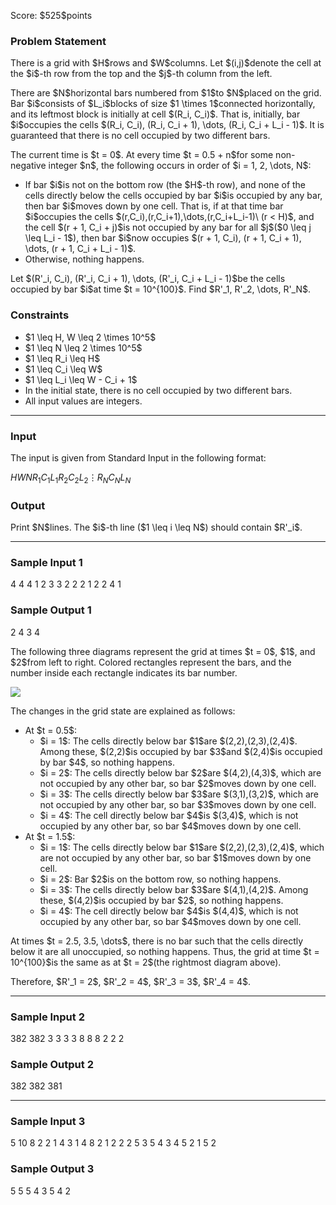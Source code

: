 
<div>

<span>

<span>

<p>
Score: $525$points
</p>

<div>

<section>

### **Problem Statement**

<p>
There is a grid with $H$rows and $W$columns.
Let $(i,j)$denote the cell at the $i$-th row from the top and the $j$-th column from the left.
</p>

<p>
There are $N$horizontal bars numbered from $1$to $N$placed on the grid.
Bar $i$consists of $L_i$blocks of size $1 \times 1$connected horizontally, and its leftmost block is initially at cell $(R_i, C_i)$.
That is, initially, bar $i$occupies the cells $(R_i, C_i), (R_i, C_i + 1), \dots, (R_i, C_i + L_i - 1)$.
It is guaranteed that there is no cell occupied by two different bars.
</p>

<p>
The current time is $t = 0$.
At every time $t = 0.5 + n$for some non-negative integer $n$, the following occurs in order of $i = 1, 2, \dots, N$:
</p>

<ul>

<li>
If bar $i$is not on the bottom row (the $H$-th row), and none of the cells directly below the cells occupied by bar $i$is occupied by any bar, then bar $i$moves down by one cell. That is, if at that time bar $i$occupies the cells $(r,C_i),(r,C_i+1),\dots,(r,C_i+L_i-1)\ (r < H)$, and the cell $(r + 1, C_i + j)$is not occupied by any bar for all $j$($0 \leq j \leq L_i - 1$), then bar $i$now occupies $(r + 1, C_i), (r + 1, C_i + 1), \dots, (r + 1, C_i + L_i - 1)$.
</li>

<li>
Otherwise, nothing happens.
</li>

</ul>

<p>
Let $(R'_i, C_i), (R'_i, C_i + 1), \dots, (R'_i, C_i + L_i - 1)$be the cells occupied by bar $i$at time $t = 10^{100}$. Find $R'_1, R'_2, \dots, R'_N$.
</p>

</section>

</div>

<div>

<section>

### **Constraints**

<ul>

<li>
$1 \leq H, W \leq 2 \times 10^5$
</li>

<li>
$1 \leq N \leq 2 \times 10^5$
</li>

<li>
$1 \leq R_i \leq H$
</li>

<li>
$1 \leq C_i \leq W$
</li>

<li>
$1 \leq L_i \leq W - C_i + 1$
</li>

<li>
In the initial state, there is no cell occupied by two different bars.
</li>

<li>
All input values are integers.
</li>

</ul>

</section>

</div>

---

<div>

<div>

<section>

### **Input**

<p>
The input is given from Standard Input in the following format:
</p>

<div>

$H$$W$$N$$R_1$$C_1$$L_1$$R_2$$C_2$$L_2$$\vdots$$R_N$$C_N$$L_N$
</div>

</section>

</div>

<div>

<section>

### **Output**

<p>
Print $N$lines.
The $i$-th line ($1 \leq i \leq N$) should contain $R'_i$.
</p>

</section>

</div>

</div>

---

<div>

<section>

### **Sample Input 1**

<div>

4 4 4
1 2 3
3 2 2
2 1 2
2 4 1

</div>

</section>

</div>

<div>

<section>

### **Sample Output 1**

<div>

2
4
3
4

</div>

<p>
The following three diagrams represent the grid at times $t = 0$, $1$, and $2$from left to right.
Colored rectangles represent the bars, and the number inside each rectangle indicates its bar number.
</p>

<p>

<img src="https://img.atcoder.jp/abc382/57581b182e43915bce2b78747acfa2a6.png">

</img>

</p>

<p>
The changes in the grid state are explained as follows:
</p>

<ul>

<li>
At $t = 0.5$:
<ul>

<li>
$i = 1$: The cells directly below bar $1$are $(2,2),(2,3),(2,4)$. Among these, $(2,2)$is occupied by bar $3$and $(2,4)$is occupied by bar $4$, so nothing happens.
</li>

<li>
$i = 2$: The cells directly below bar $2$are $(4,2),(4,3)$, which are not occupied by any other bar, so bar $2$moves down by one cell.
</li>

<li>
$i = 3$: The cells directly below bar $3$are $(3,1),(3,2)$, which are not occupied by any other bar, so bar $3$moves down by one cell.
</li>

<li>
$i = 4$: The cell directly below bar $4$is $(3,4)$, which is not occupied by any other bar, so bar $4$moves down by one cell.
</li>

</ul>

</li>

<li>
At $t = 1.5$:
<ul>

<li>
$i = 1$: The cells directly below bar $1$are $(2,2),(2,3),(2,4)$, which are not occupied by any other bar, so bar $1$moves down by one cell.
</li>

<li>
$i = 2$: Bar $2$is on the bottom row, so nothing happens.
</li>

<li>
$i = 3$: The cells directly below bar $3$are $(4,1),(4,2)$. Among these, $(4,2)$is occupied by bar $2$, so nothing happens.
</li>

<li>
$i = 4$: The cell directly below bar $4$is $(4,4)$, which is not occupied by any other bar, so bar $4$moves down by one cell.
</li>

</ul>

</li>

</ul>

<p>
At times $t = 2.5, 3.5, \dots$, there is no bar such that the cells directly below it are all unoccupied, so nothing happens. Thus, the grid at time $t = 10^{100}$is the same as at $t = 2$(the rightmost diagram above).
</p>

<p>
Therefore, $R'_1 = 2$, $R'_2 = 4$, $R'_3 = 3$, $R'_4 = 4$.
</p>

</section>

</div>

---

<div>

<section>

### **Sample Input 2**

<div>

382 382 3
3 3 3
8 8 8
2 2 2

</div>

</section>

</div>

<div>

<section>

### **Sample Output 2**

<div>

382
382
381

</div>

</section>

</div>

---

<div>

<section>

### **Sample Input 3**

<div>

5 10 8
2 2 1
4 3 1
4 8 2
1 2 2
2 5 3
5 4 3
4 5 2
1 5 2

</div>

</section>

</div>

<div>

<section>

### **Sample Output 3**

<div>

5
5
5
4
3
5
4
2

</div>

</section>

</div>

</span>

</span>

</div>
